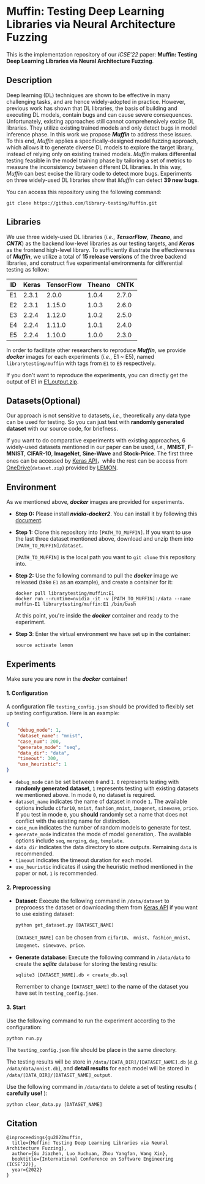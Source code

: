 # Muffin: Testing Deep Learning Libraries via Neural Architecture Fuzzing


This is the implementation repository of our *ICSE'22* paper: **Muffin: Testing Deep Learning Libraries via Neural Architecture Fuzzing**.



## Description

Deep learning (DL) techniques are shown to be effective in many challenging tasks, and are hence widely-adopted in practice. However, previous work has shown that DL libraries, the basis of building and executing DL models, contain bugs and can cause severe consequences. Unfortunately, existing approaches still cannot comprehensively excise DL libraries. They utilize existing trained models and only detect bugs in model inference phase. In this work we propose ***Muffin*** to address these issues. To this end, *Muffin* applies a specifically-designed model fuzzing approach, which allows it to generate diverse DL models to explore the target library, instead of relying only on existing trained models. *Muffin* makes differential testing feasible in the model training phase by tailoring a set of metrics to measure the inconsistency between different DL libraries. In this way, *Muffin* can best excise the library code to detect more bugs. Experiments on three widely-used DL libraries show that *Muffin* can detect **39 new bugs**.

You can access this repository using the following command:
```shell
git clone https://github.com/library-testing/Muffin.git
```



## Libraries

We use three widely-used DL libraries (*i.e.*, ***TensorFlow***, ***Theano***, and ***CNTK***) as the backend low-level libraries as our testing targets, and ***Keras*** as the frontend high-level library. To sufficiently illustrate the effectiveness of ***Muffin***, we utilize a total of **15 release versions** of the three backend libraries, and construct five experimental environments for differential testing as follow:

| ID   | Keras | TensorFlow | Theano | CNTK  |
| ---- | ----- | ---------- | ------ | ----- |
| E1   | 2.3.1 | 2.0.0      | 1.0.4  | 2.7.0 |
| E2   | 2.3.1 | 1.15.0     | 1.0.3  | 2.6.0 |
| E3   | 2.2.4 | 1.12.0     | 1.0.2  | 2.5.0 |
| E4   | 2.2.4 | 1.11.0     | 1.0.1  | 2.4.0 |
| E5   | 2.2.4 | 1.10.0     | 1.0.0  | 2.3.0 |

In order to facilitate other researchers to reproduce ***Muffin***, we provide ***docker*** images for each experiments (*i.e.*, E1 ~ E5), named `librarytesting/muffin` with tags from `E1` to `E5` respectively.

If you don't want to reproduce the experiments, you can directly get the output of E1 in [E1_output.zip](https://drive.google.com/file/d/1_dI0UjHKYosPkrIVC6kQMTB3GkCQHHBc/view?usp=sharing).



## Datasets(Optional)

Our approach is not sensitive to datasets, *i.e.*, theoretically any data type can be used for testing.  So you can just test with **randomly generated dataset** with our source code, for briefness.  

If you want to do comparative experiments with existing approaches, 6 widely-used datasets mentioned in our paper can be used, *i.e.*, **MNIST**, **F-MNIST**, **CIFAR-10**, **ImageNet**, **Sine-Wave** and **Stock-Price**. The first three ones can be accessed by [Keras API](https://keras.io/api/datasets/)，while the rest can be access from [OneDrive](https://onedrive.live.com/?authkey=%21ANVR8C2wSN1Rb9M&id=34CB15091B189D3E%211909&cid=34CB15091B189D3E)(`dataset.zip`) provided by [LEMON](https://github.com/Jacob-yen/LEMON).



## Environment

As we mentioned above, ***docker*** images are provided for experiments.

* **Step 0:** Please install ***nvidia-docker2***. You can install it by following this [document](https://codepyre.com/2019/01/installing-nvidia-docker2-on-ubuntu-18.0.4/).
* **Step 1:** Clone this repository into `[PATH_TO_MUFFIN]`. If you want to use the last three dataset mentioned above, download and unzip them into `[PATH_TO_MUFFIN]/dataset`.
  
   `[PATH_TO_MUFFIN]` is the local path you want to `git clone` this repository into.

* **Step 2:** Use the following command to pull the ***docker*** image we released (take `E1` as an example), and create a container for it:

  ```shell
  docker pull librarytesting/muffin:E1
  docker run --runtime=nvidia -it -v [PATH_TO_MUFFIN]:/data --name muffin-E1 librarytesting/muffin:E1 /bin/bash
  ```

  At this point, you're inside the ***docker*** container and ready to the experiment.

* **Step 3**: Enter the virtual environment we have set up in the container:

  ```shell
  source activate lemon
  ```

  

## Experiments

Make sure you are now in the ***docker*** container!

#### 1. Configuration

A configuration file `testing_config.json` should be provided to flexibly set up testing configuration. Here is an example:

```json
{
    "debug_mode": 1,
    "dataset_name": "mnist",
    "case_num": 200,
    "generate_mode": "seq",
    "data_dir": "data",
    "timeout": 300,
    "use_heuristic": 1
}
```

* `debug_mode` can be set between `0` and `1`.  `0`  represents testing with **randomly generated dataset**, `1` represents testing with existing datasets we mentioned above. In mode `0`, no dataset is required.
* `dataset_name` indicates the name of dataset in mode `1`. The available options include `cifar10`, `mnist`, `fashion_mnist`, `imagenet`, `sinewave`, `price`. If you test in mode `0`, you **should** randomly set a name that does not conflict with the existing name for distinction.
* `case_num` indicates the number of random models to generate for test.
* `generate_mode` indicates the mode of model generation,. The available options include  `seq`, `merging`, `dag`, `template`.
* `data_dir` indicates the data directory to store outputs.  Remaining `data` is recommended.
* `timeout` indicates the timeout duration for each model.
* `use_heuristic` indicates if using the heuristic method mentioned in the paper or not. `1` is recommended.

#### 2. Preprocessing

* **Dataset:** Execute the following command in `/data/dataset` to preprocess the dataset or downloading them from [Keras API](https://keras.io/api/datasets/) if you want to use existing dataset:

	```shell
	python get_dataset.py [DATASET_NAME]
	```

	`[DATASET_NAME]` can be chosen from `cifar10`、 `mnist`、`fashion_mnist`、`imagenet`、`sinewave`、`price`.
	
* **Generate database:** Execute the following command in `/data/data` to create the ***sqlite*** database for storing the testing results:

  ```
  sqlite3 [DATASET_NAME].db < create_db.sql
  ```

  Remember to change `[DATASET_NAME]` to the name of the dataset you have set in `testing_config.json`.

#### 3. Start

Use the following command to run the experiment according to the configuration:

```shell
python run.py
```

The `testing_config.json` file should be place in the same directory.

The testing results will be store in `/data/[DATA_DIR]/[DATASET_NAME].db` (*e.g.* `/data/data/mnist.db`), and **detail results** for each model will be stored in `/data/[DATA_DIR]/[DATASET_NAME]_output`. 

Use the following command in `/data/data` to delete a set of testing results ( **carefully use!** ):

```shell
python clear_data.py [DATASET_NAME]
```


## Citation

```
@inproceedings{gu2022muffin,
  title={Muffin: Testing Deep Learning Libraries via Neural Architecture Fuzzing},
  author={Gu Jiazhen, Luo Xuchuan, Zhou Yangfan, Wang Xin},
  booktitle={International Conference on Software Engineering (ICSE’22)},
  year={2022}
}
```

